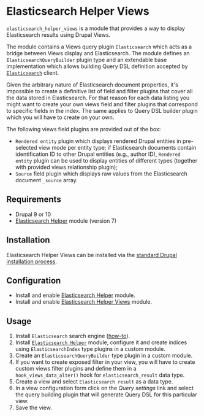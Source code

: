 # Elasticsearch Helper Views

`elasticsearch_helper_views` is a module that provides a way to display Elasticsearch results using Drupal Views.

The module contains a Views query plugin `Elasticsearch` which acts as a bridge between Views display and Elasticsearch. The module defines an `ElasticsearchQueryBuilder` plugin type and an extendable base implementation which allows building Query DSL definition accepted by [`Elasticsearch`][elasticsearch_client] client.

Given the arbitrary nature of Elasticsearch document properties, it's impossible to create a definitive list of field and filter plugins that cover all the data stored in Elasticsearch. For that reason for each data listing you might want to create your own views field and filter plugins that correspond to specific fields in the index. The same applies to Query DSL builder plugin which you will have to create on your own.

The following views field plugins are provided out of the box:

- `Rendered entity` plugin which displays rendered Drupal entities in pre-selected view mode per entity type; if Elasticsearch documents contain identification ID to other Drupal entities (e.g., author ID), `Rendered entity` plugin can be used to display entities of different types (together with provided views relationship plugin);
- `Source` field plugin which displays raw values from the Elasticsearch document `_source` array.

## Requirements

* Drupal 9 or 10
* [Elasticsearch Helper][elasticsearch_helper] module (version 7)

## Installation

Elasticsearch Helper Views can be installed via the
[standard Drupal installation process](https://www.drupal.org/docs/extending-drupal/installing-drupal-modules).

## Configuration

* Install and enable [Elasticsearch Helper][elasticsearch_helper] module.
* Install and enable [Elasticsearch Helper Views][elasticsearch_helper_views]
  module.

## Usage

1. Install `Elasticsearch` search engine ([how-to][elasticsearch_download]).
2. Install [`Elasticsearch Helper`][elasticsearch_helper] module, configure it and create indices using `ElasticsearchIndex` type plugins in a custom module.
3. Create an `ElasticsearchQueryBuilder` type plugin in a custom module.
4. If you want to create exposed filter in your view, you will have to create custom views filter plugins and define them in a `hook_views_data_alter()` hook for `elasticsearch_result` data type.
5. Create a view and select `Elasticsearch result` as a data type.
4. In a view configuration form click on the _Query settings_ link and select the query building plugin that will generate Query DSL for this particular view.
5. Save the view.

[elasticsearch_download]: https://www.elastic.co/downloads/elasticsearch
[elasticsearch_helper]: https://www.drupal.org/project/elasticsearch_helper
[elasticsearch_helper_views]: https://www.drupal.org/project/elasticsearch_helper_views
[elasticsearch_client]: https://github.com/elastic/elasticsearch-php

